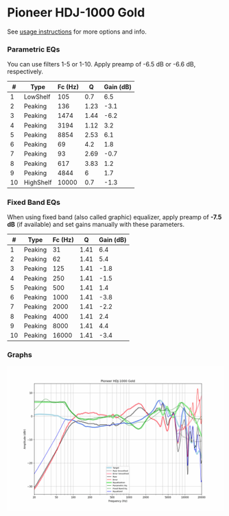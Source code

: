 # Pioneer HDJ-1000 Gold
See [usage instructions](https://github.com/jaakkopasanen/AutoEq#usage) for more options and info.

### Parametric EQs
You can use filters 1-5 or 1-10. Apply preamp of -6.5 dB or -6.6 dB, respectively.

|   # | Type      |   Fc (Hz) |    Q |   Gain (dB) |
|-----|-----------|-----------|------|-------------|
|   1 | LowShelf  |       105 | 0.7  |         6.5 |
|   2 | Peaking   |       136 | 1.23 |        -3.1 |
|   3 | Peaking   |      1474 | 1.44 |        -6.2 |
|   4 | Peaking   |      3194 | 1.12 |         3.2 |
|   5 | Peaking   |      8854 | 2.53 |         6.1 |
|   6 | Peaking   |        69 | 4.2  |         1.8 |
|   7 | Peaking   |        93 | 2.69 |        -0.7 |
|   8 | Peaking   |       617 | 3.83 |         1.2 |
|   9 | Peaking   |      4844 | 6    |         1.7 |
|  10 | HighShelf |     10000 | 0.7  |        -1.3 |

### Fixed Band EQs
When using fixed band (also called graphic) equalizer, apply preamp of **-7.5 dB** (if available) and set gains manually with these parameters.

|   # | Type    |   Fc (Hz) |    Q |   Gain (dB) |
|-----|---------|-----------|------|-------------|
|   1 | Peaking |        31 | 1.41 |         6.4 |
|   2 | Peaking |        62 | 1.41 |         5.4 |
|   3 | Peaking |       125 | 1.41 |        -1.8 |
|   4 | Peaking |       250 | 1.41 |        -1.5 |
|   5 | Peaking |       500 | 1.41 |         1.4 |
|   6 | Peaking |      1000 | 1.41 |        -3.8 |
|   7 | Peaking |      2000 | 1.41 |        -2.2 |
|   8 | Peaking |      4000 | 1.41 |         2.4 |
|   9 | Peaking |      8000 | 1.41 |         4.4 |
|  10 | Peaking |     16000 | 1.41 |        -3.4 |

### Graphs
![](./Pioneer%20HDJ-1000%20Gold.png)
